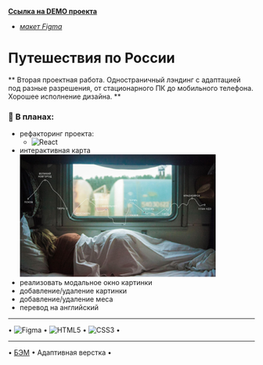 **[Ссылка на DEMO проекта](https://cactys.github.io/russian-travel/)**
  - *[макет Figma](https://www.figma.com/file/5S2WSbEFL6awjVWJ0NWL8Q/Sprint-3_-Russia-_-desktop-%2B-mobile?node-id=28503%3A0)*

# Путешествия по России
** Вторая проектная работа. Одностраничный лэндинг с адаптацией под разные разрешения, от стационарного ПК до мобильного телефона. Хорошее исполнение дизайна. **

### :page_facing_up: **В планах:**
  + рефакторинг проекта:
    - ![React](https://img.shields.io/badge/react-%2320232a.svg?style=for-the-badge&logo=react&logoColor=%2361DAFB)
  + интерактивная карта  
    <img src="./images/lead-polka.jpg" width="400" alt="Ваша полка — верхняя" />
  + реализовать модальное окно картинки
  + добавление/удаление картинки
  + добавление/удаление меса
  + перевод на английский

___
• ![Figma](https://img.shields.io/badge/figma-%23F24E1E.svg?style=for-the-badge&logo=figma&logoColor=white) • ![HTML5](https://img.shields.io/badge/html5-%23E34F26.svg?style=for-the-badge&logo=html5&logoColor=white) • ![CSS3](https://img.shields.io/badge/css3-%231572B6.svg?style=for-the-badge&logo=css3&logoColor=white) •

____
• <a href="https://ru.bem.info/" target="_blank">БЭМ</a> • Адаптивная верстка •
